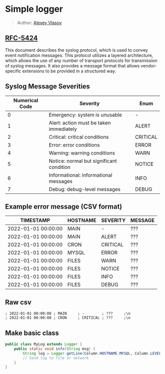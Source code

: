 # Simple logger

> Author: [Alexey Vlasov](https://github.com/adideas)

## [RFC-5424](https://www.rfc-editor.org/rfc/rfc5424)

This document describes the syslog protocol, which is used to convey
event notification messages.  This protocol utilizes a layered
architecture, which allows the use of any number of transport
protocols for transmission of syslog messages.  It also provides a
message format that allows vendor-specific extensions to be provided
in a structured way.

## Syslog Message Severities

| Numerical Code | Severity                                 | Enum     |
|----------------|------------------------------------------|----------|
| 0              | Emergency: system is unusable            | -        |
| 1              | Alert: action must be taken immediately  | ALERT    |
| 2              | Critical: critical conditions            | CRITICAL |
| 3              | Error: error conditions                  | ERROR    |
| 4              | Warning: warning conditions              | WARN     |
| 5              | Notice: normal but significant condition | NOTICE   |
| 6              | Informational: informational messages    | INFO     |
| 7              | Debug: debug-level messages              | DEBUG    |

## Example error message (CSV format)
| TIMESTAMP           | HOSTNAME | SEVERITY | MESSAGE |
|---------------------|----------|----------|---------|
| 2022-01-01 00:00:00 | MAIN     | -        | ???     |
| 2022-01-01 00:00:00 | MAIN     | ALERT    | ???     |
| 2022-01-01 00:00:00 | CRON     | CRITICAL | ???     |
| 2022-01-01 00:00:00 | MYSQL    | ERROR    | ???     |
| 2022-01-01 00:00:00 | FILES    | WARN     | ???     |
| 2022-01-01 00:00:00 | FILES    | NOTICE   | ???     |
| 2022-01-01 00:00:00 | FILES    | INFO     | ???     |
| 2022-01-01 00:00:00 | FILES    | DEBUG    | ???     |

## Raw csv
```csv
; 2022-01-01 00:00:00 ; MAIN     ; -        ; ???     ;\n
; 2022-01-01 00:00:00 ; CRON     ; CRITICAL ; ???     ;\n
```

## Make basic class

```java
public class MyLog extends Logger {
    public static void info(String msg) {
        String log = Logger.getLine(Column.HOSTNAME.MYSQL, Column.LEVEL.INFO, msg);
        // Send log to file or network
    }
}
```